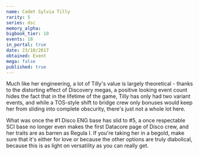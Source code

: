 ```yaml
---
name: Cadet Sylvia Tilly
rarity: 5
series: dsc
memory_alpha:
bigbook_tier: 10
events: 18
in_portal: true
date: 23/10/2017
obtained: Event
mega: false
published: true
---
```


Much like her engineering, a lot of Tilly's value is largely theoretical - thanks to the distorting effect of Discovery megas, a positive looking event count hides the fact that in the lifetime of the game, Tilly has only had two variant events, and while a TOS-style shift to bridge crew only bonuses would keep her from sliding into complete obscurity, there's just not a whole lot here.

What was once the #1 Disco ENG base has slid to #5, a once respectable SCI base no longer even makes the first Datacore page of Disco crew, and her traits are as barren as Regula I. If you're taking her in a begold, make sure that it's either for love or because the other options are truly diabolical, because this is as light on versatility as you can really get.
